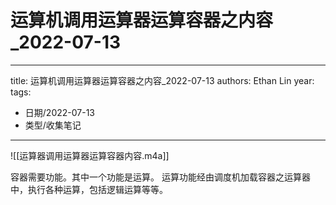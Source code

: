 # 运算机调用运算器运算容器之内容_2022-07-13


---
title: 运算机调用运算器运算容器之内容_2022-07-13
authors: Ethan Lin
year:
tags:
  - 日期/2022-07-13 
  - 类型/收集笔记 
---





![[运算器调用运算器运算容器内容.m4a]]



容器需要功能。其中一个功能是运算。
运算功能经由调度机加载容器之运算器中，执行各种运算，包括逻辑运算等等。

